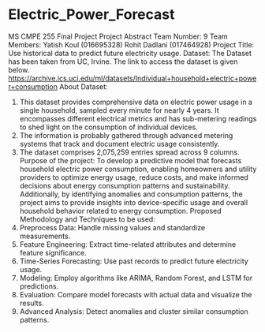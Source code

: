 # Electric_Power_Forecast
MS CMPE 255 Final Project
Project Abstract
Team Number: 9
Team Members:
Yatish Koul (016695328)
Rohit Dadlani (017464928)
Project Title: Use historical data to predict future electricity usage.
Dataset:
The Dataset has been taken from UC, Irvine. The link to access the dataset is given below.
https://archive.ics.uci.edu/ml/datasets/Individual+household+electric+power+consumption
About Dataset:
1. This dataset provides comprehensive data on electric power usage in a single household,
sampled every minute for nearly 4 years. It encompasses different electrical metrics and
has sub-metering readings to shed light on the consumption of individual devices.
2. The information is probably gathered through advanced metering systems that track and
document electric usage consistently.
3. The dataset comprises 2,075,259 entries spread across 9 columns.
Purpose of the project:
To develop a predictive model that forecasts household electric power consumption, enabling
homeowners and utility providers to optimize energy usage, reduce costs, and make informed
decisions about energy consumption patterns and sustainability. Additionally, by identifying
anomalies and consumption patterns, the project aims to provide insights into device-specific
usage and overall household behavior related to energy consumption.
Proposed Methodology and Techniques to be used:
1. Preprocess Data: Handle missing values and standardize measurements.
2. Feature Engineering: Extract time-related attributes and determine feature significance.
3. Time-Series Forecasting: Use past records to predict future electricity usage.
4. Modeling: Employ algorithms like ARIMA, Random Forest, and LSTM for predictions.
5. Evaluation: Compare model forecasts with actual data and visualize the results.
6. Advanced Analysis: Detect anomalies and cluster similar consumption patterns.
